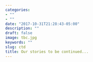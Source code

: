 ```yaml
---
categories:
- ""
- ""
date: "2017-10-31T21:28:43-05:00"
description: ""
draft: false
image: tbc.jpg
keywords: ""
slug: ctd
title: Our stories to be continued...
---
```


